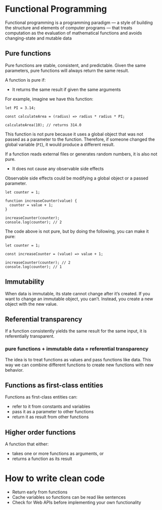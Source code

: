 # Functional Programming

Functional programming is a programming paradigm — a style of building the structure and elements of computer programs — that treats computation as the evaluation of mathematical functions and avoids changing-state and mutable data 

## Pure functions

Pure functions are stable, consistent, and predictable. Given the same parameters, pure functions will always return the same result.

A function is pure if:
* It returns the same result if given the same arguments

For example, imagine we have this function:
```
let PI = 3.14;

const calculateArea = (radius) => radius * radius * PI;

calculateArea(10); // returns 314.0
```
This function is not pure because it uses a global object that was not passed as a parameter to the function.  Therefore, if someone changed the global variable (`PI`), it would produce a different result.

If a function reads external files or generates random numbers, it is also not pure.

* It does not cause any observable side effects

Observable side effects could be modifying a global object or a passed parameter.

```
let counter = 1;

function increaseCounter(value) {
  counter = value + 1;
}

increaseCounter(counter);
console.log(counter); // 2
```
The code above is not pure, but by doing the following, you can make it pure:
```
let counter = 1;

const increaseCounter = (value) => value + 1;

increaseCounter(counter); // 2
console.log(counter); // 1
```

## Immutability 

When data is immutable, its state cannot change after it’s created. If you want to change an immutable object, you can’t. Instead, you create a new object with the new value.

## Referential transparency

If a function consistently yields the same result for the same input, it is referentially transparent.

### pure functions + immutable data = referential transparency

The idea is to treat functions as values and pass functions like data. This way we can combine different functions to create new functions with new behavior.

## Functions as first-class entities
Functions as first-class entities can:
* refer to it from constants and variables
* pass it as a parameter to other functions
* return it as result from other functions

## Higher order functions

A function that either:
* takes one or more functions as arguments, or
* returns a function as its result


# How to write clean code

* Return early from functions
* Cache variables so functions can be read like sentences
* Check for Web APIs before implementing your own functionality